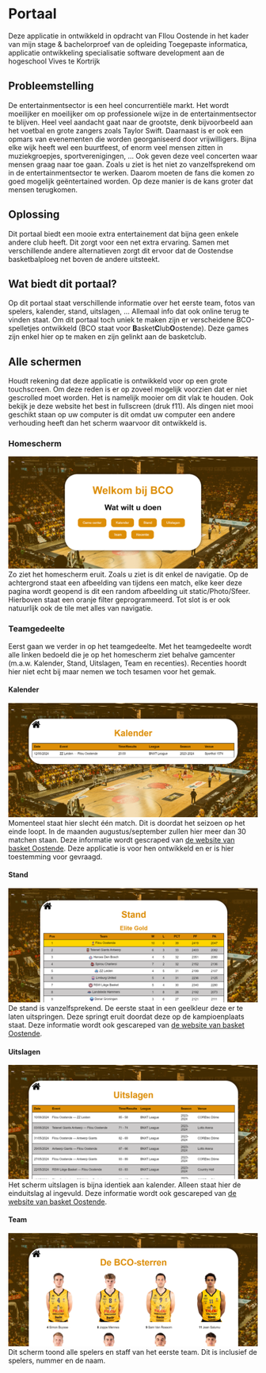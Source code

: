 # Portaal

Deze applicatie in ontwikkeld in opdracht van FIlou Oostende in het kader van mijn stage & bachelorproef van de opleiding Toegepaste informatica, applicatie ontwikkeling specialisatie software development aan de hogeschool Vives te Kortrijk

## Probleemstelling

De entertainmentsector is een heel concurrentiële markt. Het wordt moeilijker en moeilijker om op professionele wijze in de entertainmentsector te blijven. Heel veel aandacht gaat naar de grootste, denk bijvoorbeeld aan het voetbal en grote zangers zoals Taylor Swift. Daarnaast is er ook een opmars van evenementen die worden georganiseerd door vrijwilligers. Bijna elke wijk heeft wel een buurtfeest, of enorm veel mensen zitten in muziekgroepjes, sportverenigingen, ... Ook geven deze veel concerten waar mensen graag naar toe gaan. Zoals u ziet is het niet zo vanzelfsprekend om in de entertainmentsector te werken.
Daarom moeten de fans die komen zo goed mogelijk geëntertained worden. Op deze manier is de kans groter dat mensen terugkomen.

## Oplossing

Dit portaal biedt een mooie extra entertainement dat bijna geen enkele andere club heeft. Dit zorgt voor een net extra ervaring. Samen met verschillende andere alternatieven zorgt dit ervoor dat de Oostendse basketbalploeg net boven de andere uitsteekt.

## Wat biedt dit portaal?

Op dit portaal staat verschillende informatie over het eerste team, fotos van spelers,  kalender, stand, uitslagen, ... Allemaal info dat ook online terug te vinden staat. Om dit portaal toch uniek te maken zijn er verscheidene BCO-spelletjes ontwikkeld (BCO staat voor **B**asket**C**lub**O**ostende). Deze games zijn enkel hier op te maken en zijn gelinkt aan de basketclub.

## Alle schermen

Houdt rekening dat deze applicatie is ontwikkeld voor op een grote touchscreen. Om deze reden is er op zoveel mogelijk voorzien dat er niet gescrolled moet worden. Het is namelijk mooier om dit vlak te houden. Ook bekijk je deze website het best in fullscreen (druk f11). Als dingen niet mooi geschikt staan op uw computer is dit omdat uw computer een andere verhouding heeft dan het scherm waarvoor dit ontwikkeld is.

### Homescherm

![Homescherm](Photos-description/Homescherm.png)
Zo ziet het homescherm eruit. Zoals u ziet is dit enkel de navigatie. Op de achtergrond staat een afbeelding van tijdens een match, elke keer deze pagina wordt geopend is dit een random afbeelding uit static/Photo/Sfeer. Hierboven staat een oranje filter geprogrammeerd. Tot slot is er ook natuurlijk ook de tile met alles van navigatie.

### Teamgedeelte

Eerst gaan we verder in op het teamgedeelte. Met het teamgedeelte wordt alle linken bedoeld die je op het homescherm ziet behalve gamcenter (m.a.w. Kalender, Stand, Uitslagen, Team en recenties). Recenties hoordt hier niet echt bij maar nemen we toch tesamen voor het gemak.

#### Kalender

![Kalender](Photos-description/Kalender.png)
Momenteel staat hier slecht één match. Dit is doordat het seizoen op het einde loopt. In de maanden augustus/september zullen hier meer dan 30 matchen staan. Deze informatie wordt gescraped van [de website van basket Oostende](https://bcoostende.be/event/speelkalender-2023-2024/). Deze applicatie is voor hen ontwikkeld en er is hier toestemming voor gevraagd.

#### Stand

![Stand](Photos-description/Stand.png)
De stand is vanzelfsprekend. De eerste staat in een geelkleur deze er te laten uitspringen. Deze springt eruit doordat deze op de kampioenplaats staat. Deze informatie wordt ook gescareped van [de website van basket Oostende](https://bcoostende.be/uitslagen/elite-gold/).

#### Uitslagen

![Uitslagen](Photos-description/Uitslagen.png)
Het scherm uitslagen is bijna identiek aan kalender. Alleen staat hier de einduitslag al ingevuld. Deze informatie wordt ook gescareped van [de website van basket Oostende](https://bcoostende.be/wedstrijd-uitslagen/).

#### Team

![Team](Photos-description/Team.png)
Dit scherm toond alle spelers en staff van het eerste team. Dit is inclusief de spelers, nummer en de naam.
